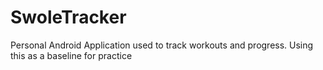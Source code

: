 # SwoleTracker
Personal Android Application used to track workouts and progress. Using this as a baseline for practice
